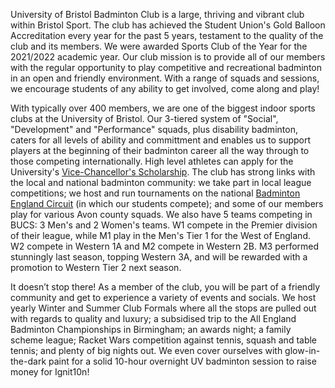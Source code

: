 University of Bristol Badminton Club is a large, thriving and vibrant club within Bristol Sport. The club has achieved the Student Union's Gold Balloon Accreditation every year for the past 5 years, testament to the quality of the club and its members. We were awarded Sports Club of the Year for the 2021/2022 academic year. Our club mission is to provide all of our members with the regular opportunity to play competitive and recreational badminton in an open and friendly environment. With a range of squads and sessions, we encourage students of any ability to get involved, come along and play!

With typically over 400 members, we are one of the biggest indoor sports clubs at the University of Bristol. Our 3-tiered system of "Social", "Development" and "Performance" squads, plus disability badminton, caters for all levels of ability and committment and enables us to support players at the beginning of their badminton career all the way through to those competing internationally. High level athletes can apply for the University's [Vice-Chancellor's Scholarship](http://www.bristol.ac.uk/students/support/finances/scholarships/vc-scholarship/terms/). The club has strong links with the local and national badminton community: we take part in local league competitions; we host and run tournaments on the national [Badminton England Circuit](https://www.badmintonengland.co.uk/on-court/competition/) (in which our students compete); and some of our members play for various Avon county squads. We also have 5 teams competing in BUCS: 3 Men's and 2 Women's teams. W1 compete in the Premier division of their league, while M1 play in the Men's Tier 1 for the West of England. W2 compete in Western 1A and M2 compete in Western 2B. M3 performed stunningly last season, topping Western 3A, and will be rewarded with a promotion to Western Tier 2 next season. 

It doesn’t stop there! As a member of the club, you will be part of a friendly community and get to experience a variety of events and socials. We host yearly Winter and Summer Club Formals where all the stops are pulled out with regards to quality and luxury; a subsidised trip to the All England Badminton Championships in Birmingham; an awards night; a family scheme league; Racket Wars competition against tennis, squash and table tennis; and plenty of big nights out. We even cover ourselves with glow-in-the-dark paint for a solid 10-hour overnight UV badminton session to raise money for Ignit10n!  
